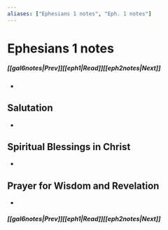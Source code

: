 ```yaml
---
aliases: ["Ephesians 1 notes", "Eph. 1 notes"]
---
```

# Ephesians 1 notes
##### <span class=arrow-left></span>[[gal6notes|Prev]]<span class=navigation-separator></span>[[eph1|Read]]<span class=navigation-separator></span>[[eph2notes|Next]]<span class=arrow-right></span>
- 
## Salutation
- 
## Spiritual Blessings in Christ
- 
## Prayer for Wisdom and Revelation
- 
##### <span class=arrow-left></span>[[gal6notes|Prev]]<span class=navigation-separator></span>[[eph1|Read]]<span class=navigation-separator></span>[[eph2notes|Next]]<span class=arrow-right></span>